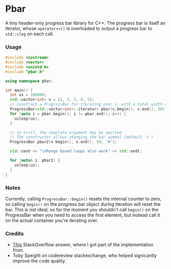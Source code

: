 # Pbar

A tiny header-only progress bar library for C++. The progress bar is itself an iterator,
whose `operator++()` is overloaded to output a progress bar to `std::clog` on each call.

### Usage

~~~cpp
#include <iostream>
#include <vector>
#include <unistd.h>
#include "pbar.h"

using namespace pbar;

int main() {
  int us = 100000;
  std::vector<int> v = {1, 2, 3, 4, 5};
  // Construct a ProgressBar for iterating over v, with a total width of 50 characters
  ProgressBar<std::vector<int>::iterator> pbar(v.begin(), v.end(), 50);
  for (auto i = pbar.begin(); i != pbar.end(); i++) {
    usleep(us);
  }

  // In C++17, the template argument may be omitted
  // The constructor allows changing the bar symbol (default '=')
  ProgressBar pbar2(v.begin(), v.end(), 50, '#');

  std::cout << "\nRange based loops also work" << std::endl;

  for (auto& i: pbar2) {
    usleep(us);
  }
}
~~~

### Notes

Currently, calling `ProgressBar::begin()` resets the internal counter to zero, so calling `begin()`
on the progress bar object during iteration will reset the bar. This is not ideal, so for the moment
you shouldn't call `begin()` on the ProgressBar when you need to access the first element, but
instead call it on the actual container you're iterating over.

### Credits

* [This](https://stackoverflow.com/a/14539953) StackOverflow answer, where I got part of
the implementation from.
* Toby Speight on codereview stackexchange, who helped signicantly improve the code quality.
